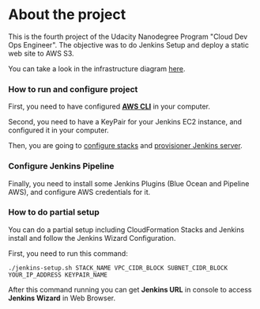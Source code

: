 # About the project

This is the fourth project of the Udacity Nanodegree Program "Cloud Dev Ops Engineer".
The objective was to do Jenkins Setup and deploy a static web site to AWS S3.

You can take a look in the infrastructure diagram [here](https://raw.githubusercontent.com/davidasrocha/aws-jenkins-pipeline/master/cloud-infrastructure-diagrams/aws-jenkins-pipeline.jpeg).

### How to run and configure project

First, you need to have configured **[AWS CLI](https://aws.amazon.com/cli/)** in your computer.

Second, you need to have a KeyPair for your Jenkins EC2 instance, and configured it in your computer.

Then, you are going to [configure stacks](./cloudformation/README.md) and [provisioner Jenkins server](./ansible/README.md).

### Configure Jenkins Pipeline

Finally, you need to install some Jenkins Plugins (Blue Ocean and Pipeline AWS), and configure AWS credentials for it.

### How to do partial setup

You can do a partial setup including CloudFormation Stacks and Jenkins install and follow the Jenkins Wizard Configuration.

First, you need to run this command:

```
./jenkins-setup.sh STACK_NAME VPC_CIDR_BLOCK SUBNET_CIDR_BLOCK YOUR_IP_ADDRESS KEYPAIR_NAME
```

After this command running you can get **Jenkins URL** in console to access **Jenkins Wizard** in Web Browser.